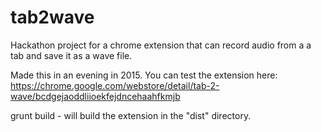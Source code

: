 # tab2wave
Hackathon project for a chrome extension that can record audio from a a tab and save it as a wave file.

Made this in an evening in 2015. You can test the extension here: https://chrome.google.com/webstore/detail/tab-2-wave/bcdgejaoddliioekfejdncehaahfkmjb

 grunt build - will build the extension in the "dist" directory.
 
